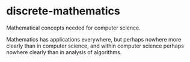 # discrete-mathematics
Mathematical concepts needed for computer science.

Mathematics has applications everywhere, but perhaps nowhere more clearly than in computer science,
and within computer science perhaps nowhere clearly than in analysis of algorithms.
 
